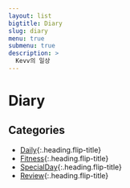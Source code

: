 ```yaml
---
layout: list
bigtitle: Diary
slug: diary
menu: true
submenu: true
description: >
  Kevv의 일상
---
```


# Diary

## Categories

* [Daily]{:.heading.flip-title} 
* [Fitness]{:.heading.flip-title} 
* [SpecialDay]{:.heading.flip-title}
* [Review]{:.heading.flip-title} 

[Daily]: /diary/daily/
[Fitness]: /diary/fitness/
[SpecialDay]: /diary/specialday/
[Review]: /diary/review/